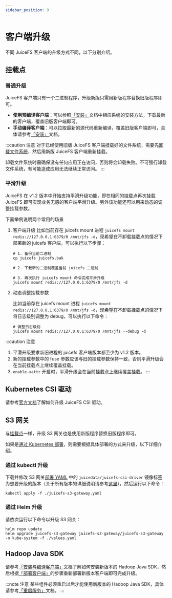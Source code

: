 ```yaml
---
sidebar_position: 9
---
```


# 客户端升级

不同 JuiceFS 客户端的升级方式不同，以下分别介绍。

## 挂载点

### 普通升级
JuiceFS 客户端只有一个二进制程序，升级新版只需用新版程序替换旧版程序即可。

- **使用预编译客户端**：可以参照[「安装」](../getting-started/installation.md#install-the-pre-compiled-client)文档中相应系统的安装方法，下载最新的客户端，覆盖旧版客户端即可。
- **手动编译客户端**：可以拉取最新的源代码重新编译，覆盖旧版客户端即可，具体请参考[「安装」](../getting-started/installation.md#manually-compiling)文档。

:::caution 注意
对于已经使用旧版 JuiceFS 客户端挂载好的文件系统，需要先[卸载文件系统](../getting-started/for_distributed.md#7-卸载文件系统)，然后用新版 JuiceFS 客户端重新挂载。

卸载文件系统时需确保没有任何应用正在访问，否则将会卸载失败。不可强行卸载文件系统，有可能造成应用无法继续正常访问。
:::

### 平滑升级

JuiceFS 在 v1.2 版本中开始支持平滑升级功能，即在相同的挂载点再次挂载 JuiceFS 即可实现业务无感的客户端平滑升级。另外该功能还可以用来动态的调整挂载参数。

下面举例说明两个常用的场景

1. 客户端升级
    比如当前存在 juicefs mount 进程 `juicefs mount redis://127.0.0.1:6379/0 /mnt/jfs -d`，现希望在不卸载挂载点的情况下部署新的 juicefs 客户端，可以执行以下步骤：
    
    ```shell
    # 1. 备份当前二进制
    cp juicefs juicefs.bak
    
    # 2. 下载新的二进制覆盖当前 juicefs 二进制
    
    # 3. 再次执行 juicefs mount 命令完成平滑升级
    juicefs mount redis://127.0.0.1:6379/0 /mnt/jfs -d
    ```

2. 动态调整挂载参数
    
    比如当前存在 juicefs mount 进程 `juicefs mount redis://127.0.0.1:6379/0 /mnt/jfs -d`，现希望在不卸载挂载点的情况下将日志级别调整为 debug，可以执行以下命令：
    
    ```shell
    # 调整日志级别
    juicefs mount redis://127.0.0.1:6379/0 /mnt/jfs --debug -d
    ```

:::caution 注意
1. 平滑升级要求新旧进程的 juicefs 客户端版本都至少为 v1.2 版本。
2. 新的挂载参数中的 fuse 参数应该与旧的挂载参数保持一致，否则平滑升级会在当前挂载点上继续覆盖挂载。
3. `enable-xattr` 开启时，平滑升级会在当前挂载点上继续覆盖挂载。
:::

## Kubernetes CSI 驱动

请参考[官方文档](https://juicefs.com/docs/zh/csi/upgrade-csi-driver)了解如何升级 JuiceFS CSI 驱动。

## S3 网关

与[挂载点](#挂载点)一样，升级 S3 网关也是使用新版程序替换旧版程序即可。

如果是[通过 Kubernetes 部署](../deployment/s3_gateway.md#deploy-in-kubernetes)，则需要根据具体部署的方式来升级，以下详细介绍。

### 通过 kubectl 升级

下载并修改 S3 网关[部署 YAML](https://github.com/juicedata/juicefs/blob/main/deploy/juicefs-s3-gateway.yaml) 中的 `juicedata/juicefs-csi-driver` 镜像标签为想要升级的版本（关于所有版本的详细说明请参考[这里](https://github.com/juicedata/juicefs-csi-driver/releases)），然后运行以下命令：

```shell
kubectl apply -f ./juicefs-s3-gateway.yaml
```

### 通过 Helm 升级

请依次运行以下命令以升级 S3 网关：

```shell
helm repo update
helm upgrade juicefs-s3-gateway juicefs-s3-gateway/juicefs-s3-gateway -n kube-system -f ./values.yaml
```

## Hadoop Java SDK

请参考[「安装与编译客户端」](../deployment/hadoop_java_sdk.md#安装与编译客户端)文档了解如何安装新版本的 Hadoop Java SDK，然后根据[「部署客户端」](../deployment/hadoop_java_sdk.md#部署客户端)的步骤重新部署新版本客户端即可完成升级。

:::note 注意
某些组件必须重启以后才能使用新版本的 Hadoop Java SDK，具体请参考[「重启服务」](../deployment/hadoop_java_sdk.md#重启服务)文档。
:::
